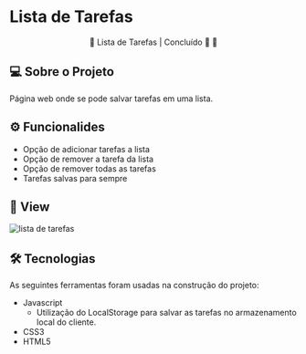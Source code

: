 # Lista de Tarefas

<p align="center">
  🚧 Lista de Tarefas | Concluído 🚀 🚧
</p>

## 💻 Sobre o Projeto
<p>
  Página web onde se pode salvar tarefas em uma lista.
</p>

## ⚙ Funcionalides
- Opção de adicionar tarefas a lista
- Opção de remover a tarefa da lista
- Opção de remover todas as tarefas
- Tarefas salvas para sempre

## 🎨 View
![lista de tarefas](https://user-images.githubusercontent.com/99041150/194768338-8ed710c2-1c18-4f1b-8a4c-35508183a4f6.gif)

## 🛠 Tecnologias
As seguintes ferramentas foram usadas na construção do projeto:

- Javascript
  - Utilização do LocalStorage para salvar as tarefas no armazenamento local do cliente.
- CSS3
- HTML5
